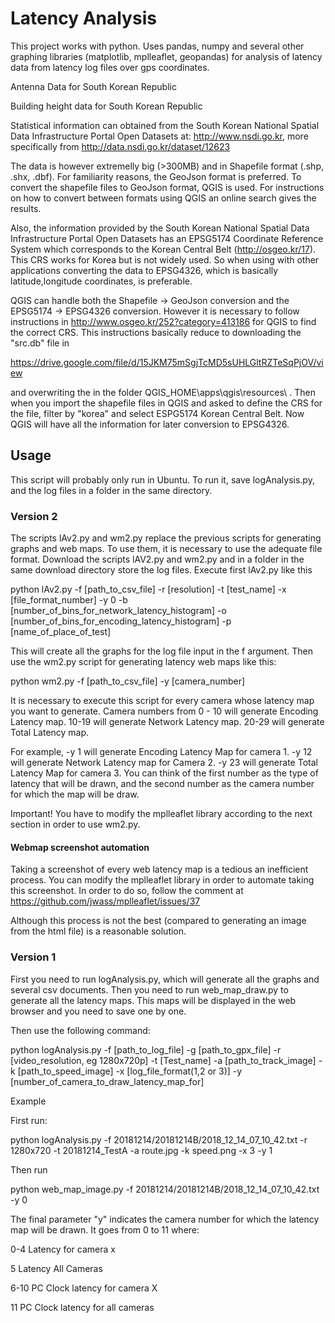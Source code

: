 # Latency Analysis

This project works with python. Uses pandas, numpy and several other graphing libraries (matplotlib, mplleaflet, geopandas) for analysis of latency data from latency log files over gps coordinates.

Antenna Data for South Korean Republic


Building height data for South Korean Republic

Statistical information can obtained from the South Korean National Spatial Data Infrastructure Portal Open Datasets at: http://www.nsdi.go.kr, more specifically from http://data.nsdi.go.kr/dataset/12623

The data is however extremelly big (>300MB) and in Shapefile format (.shp, .shx, .dbf). For familiarity reasons, the GeoJson format is preferred. To convert the shapefile files to GeoJson format, QGIS is used. For instructions on how to convert between formats using QGIS an online search gives the results.

Also, the information provided by the South Korean National Spatial Data Infrastructure Portal Open Datasets has an EPSG5174 Coordinate Reference System which corresponds to the Korean Central Belt (http://osgeo.kr/17). This CRS works for Korea but is not widely used. So when using with other applications converting the data to EPSG4326, which is basically latitude,longitude coordinates, is preferable. 

QGIS can handle both the Shapefile -> GeoJson conversion and the EPSG5174 -> EPSG4326 conversion. However it is necessary to follow instructions in http://www.osgeo.kr/252?category=413186  for QGIS to find the correct CRS. This instructions basically reduce to downloading the "src.db" file in

https://drive.google.com/file/d/15JKM75mSgjTcMD5sUHLGltRZTeSqPjOV/view

and overwriting the in the folder QGIS_HOME\apps\qgis\resources\ . Then when you import the shapefile files in QGIS and asked to define the CRS for the file, filter by "korea" and select ESPG5174 Korean Central Belt. Now QGIS will have all the information for later conversion to EPSG4326.

## Usage

This script will probably only run in Ubuntu. To run it, save logAnalysis.py, and the log files in a folder in the same directory. 

### Version 2

The scripts lAv2.py and wm2.py replace the previous scripts for generating graphs and web maps. To use them, it is necessary to use the adequate file format. Download the scripts lAV2.py and wm2.py and in a folder in the same download directory store the log files. Execute first lAv2.py like this

python lAv2.py -f [path_to_csv_file] -r [resolution] -t [test_name]  -x [file_format_number] -y 0 -b [number_of_bins_for_network_latency_histogram] -o [number_of_bins_for_encoding_latency_histogram] -p [name_of_place_of_test]

This will create all the graphs for the log file input in the f argument. Then use the wm2.py script for generating latency web maps like this:

python wm2.py -f [path_to_csv_file] -y [camera_number]

It is necessary to execute this script for every camera whose latency map you want to generate. 
Camera numbers from 0 - 10 will generate Encoding Latency map.
10-19 will generate Network Latency map.
20-29 will generate Total Latency map.

For example, -y 1  will generate Encoding Latency Map for camera 1. -y 12 will generate Network Latency map for Camera 2.  -y 23  will generate Total Latency Map for camera 3. You can think of the first number as the type of latency that will be drawn, and the second number as the camera number for which the map will be draw.

Important! You have to modify the mplleaflet library according to the next section in order to use wm2.py. 

#### Webmap screenshot automation

Taking a screenshot of every web latency map is a tedious an inefficient process. You can modify the mplleaflet library in order to automate taking this screenshot. In order to do so, follow the comment at https://github.com/jwass/mplleaflet/issues/37  

Although this process is not the best (compared to generating an image from the html file) is a reasonable solution.


### Version 1

First you need to run logAnalysis.py, which will generate all the graphs and several csv documents. Then you need to run web_map_draw.py to generate all the latency maps. This maps will be displayed in the web browser and you need to save one by one. 

Then use the following command:

python logAnalysis.py -f [path_to_log_file] -g [path_to_gpx_file] -r [video_resolution, eg 1280x720p] -t [Test_name] -a [path_to_track_image] -k [path_to_speed_image] -x [log_file_format(1,2 or 3)] -y [number_of_camera_to_draw_latency_map_for]

Example

First run:  

 python logAnalysis.py -f 20181214/20181214B/2018_12_14_07_10_42.txt -r 1280x720 -t 20181214_TestA -a route.jpg -k speed.png -x 3 -y 1

Then run 

python web_map_image.py -f 20181214/20181214B/2018_12_14_07_10_42.txt -y 0


The final parameter "y" indicates the camera number for which the latency map will be drawn. It goes from 0 to 11 where:


0-4  Latency for camera x

5    Latency All Cameras

6-10 PC Clock latency for camera X

11   PC Clock latency for all cameras

  
